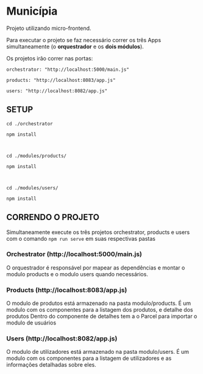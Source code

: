 # Municípia

Projeto utilizando micro-frontend.

Para executar o projeto se faz necessário correr os três Apps simultaneamente (o **orquestrador** e os **dois módulos**).


Os projetos irão correr nas portas: 

    orchestrator: "http://localhost:5000/main.js"
    
    products: "http://localhost:8083/app.js"
    
    users: "http://localhost:8082/app.js"
    
## SETUP

    cd ./orchestrator
    
    npm install
    


    cd ./modules/products/
    
    npm install
    


    cd ./modules/users/
    
    npm install



## CORRENDO O PROJETO

Simultaneamente execute os três projetos orchestrator, products e users com o comando `` npm run serve `` em suas respectivas pastas

### Orchestrator (http://localhost:5000/main.js)

O orquestrador é responsável por mapear as dependências e montar o modulo products e o modulo users quando necessários.

### Products (http://localhost:8083/app.js)
    
O modulo de produtos está armazenado na pasta modulo/products. 
É um modulo com os componentes para a listagem dos produtos, e detalhe dos produtos
Dentro do componente de detalhes tem a o Parcel para importar o modulo de usuários
    
### Users (http://localhost:8082/app.js)

O modulo de utilizadores está armazenado na pasta modulo/users.
É um modulo com os componentes para a listagem de utilizadores e as informações detalhadas sobre eles.
